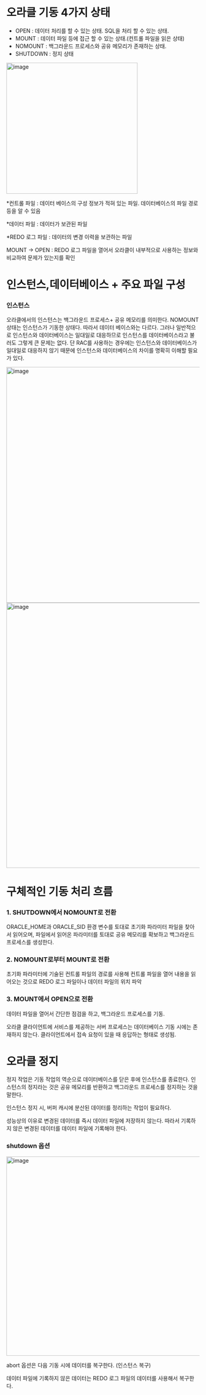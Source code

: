 # 오라클 기동 4가지 상태

- OPEN : 데이터 처리를 할 수 있는 상태. SQL을 처리 할 수 있는 상태.
- MOUNT : 데이터 파일 등에 접근 할 수 있는 상태.(컨트롤 파일을 읽은 상태)
- NOMOUNT : 백그라운드 프로세스와 공유 메모리가 존재하는 상태.
- SHUTDOWN : 정지 상태

<img width="342" alt="image" src="https://github.com/jeongye01/TIL/assets/74299317/eee99f0c-53f5-4ada-a595-8e3f01e15cca">


*컨트롤 파일 : 데이터 베이스의 구성 정보가 적혀 있는 파일. 데이터베이스의 파일 경로 등을 알 수 있음

*데이터 파일 : 데이터가 보관된 파일

*REDO 로그 파일 : 데이터의 변경 이력을 보관하는 파일

MOUNT → OPEN : REDO 로그 파일을 열어서 오라클이 내부적으로 사용하는 정보와 비교하여 문제가 있는지를 확인 

# 인스턴스,데이터베이스 + 주요 파일 구성

### 인스턴스

 오라클에서의 인스턴스는 백그라운드 프로세스+ 공유 메모리를 의미한다. NOMOUNT 상태는 인스턴스가 기동한 상태다. 따라서 데이터 베이스와는 다르다. 그러나 일반적으로 인스턴스와 데이터베이스는 일대일로 대응하므로 인스턴스를 데이터베이스라고 불러도 그렇게 큰 문제는 없다.  단 RAC를 사용하는 경우에는 인스턴스와 데이터베이스가 일대일로 대응하지 않기 때문에 인스턴스와 데이터베이스의 차이를 명확히 이해할 필요가 있다.

<img width="615" alt="image" src="https://github.com/jeongye01/TIL/assets/74299317/38ac5772-4878-4141-b039-ee28b9be9784">

<img width="692" alt="image" src="https://github.com/jeongye01/TIL/assets/74299317/7c5b7611-27f7-4330-a1e6-2442efc35d23">


# 구체적인 기동 처리 흐름

### 1. SHUTDOWN에서 NOMOUNT로 전환

ORACLE_HOME과 ORACLE_SID 환경 변수를 토대로 초기화 파라미터 파일을 찾아서 읽어오며, 파일에서 읽어온 파라미터를 토대로 공유 메모리를 확보하고 백그라운드 프로세스를 생성한다. 

### 2. NOMOUNT로부터 MOUNT로 전환

초기화 파라미터에 기술된 컨트롤 파일의 경로를 사용해 컨트롤 파일을 열어 내용을 읽어오는 것으로 REDO 로그 파일이나 데이터 파일의 위치 파악

### 3. MOUNT에서 OPEN으로 전환

데이터 파일을 열어서 간단한 점검을 하고, 백그라운드 프로세스를 기동.

오라클 클라이언트에 서비스를 제공하는 서버 프로세스는 데이터베이스 기동 시에는 존재하지 않는다. 클라이언트에서 접속 요청이 있을 때 응답하는 형태로 생성됨.

# 오라클 정지

정지 작업은 기동 작업의 역순으로 데이터베이스를 닫은 후에 인스턴스를 종료한다. 인스턴스의 정지라는 것은 공유 메모리를 반환하고 백그라운드 프로세스를 정지하는 것을 말한다.

인스턴스 정지 시, 버퍼 캐시에 분산된 데이터를 정리하는 작업이 필요하다.

성능상의 이유로 변경된 데이터를 즉시 데이터 파일에 저장하지 않는다. 따라서 기록하지 않은 변경된 데이터를 데이터 파일에 기록해야 한다. 

### shutdown 옵션

<img width="520" alt="image" src="https://github.com/jeongye01/TIL/assets/74299317/e3ab4e14-5783-49b5-823f-8f11c52225b2">


abort 옵션은 다음 기동 시에 데이터를 복구한다. (인스턴스 복구)

데이터 파일에 기록하지 않은 데이터는 REDO 로그 파일의 데이터를 사용해서 복구한다.
